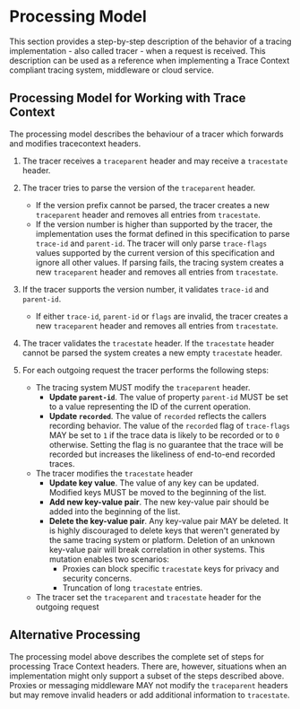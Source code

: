 # Processing Model

This section provides a step-by-step description of the behavior of a tracing
implementation - also called tracer -  when a request is received. This
description can be used as a reference when implementing a Trace Context
compliant tracing system, middleware or cloud service.

## Processing Model for Working with Trace Context

The processing model describes the behaviour of a tracer which forwards and
modifies tracecontext headers.

1. The tracer receives a `traceparent` header and may receive a `tracestate`
   header.
2. The tracer tries to parse the version of the `traceparent` header.
   - If the version prefix cannot be parsed, the tracer creates a new
     `traceparent` header and removes all entries from `tracestate`.
   - If the version number is higher than supported by the tracer, the
     implementation uses the format defined in this specification to parse
     `trace-id` and `parent-id`. The tracer will only parse `trace-flags` values
     supported by the current version of this specification and ignore all other
     values. If parsing fails, the tracing system creates a new `traceparent`
     header and removes all entries from `tracestate`.

3. If the tracer supports the version number, it validates `trace-id` and
   `parent-id`.
   - If either `trace-id`, `parent-id` or `flags`  are invalid,  the tracer
     creates a new `traceparent` header and removes all entries from
     `tracestate`.

4. The tracer validates the `tracestate` header. If the `tracestate` header
   cannot be parsed the system creates a new empty `tracestate` header.

5. For each outgoing request the tracer performs the following steps:

   - The tracing system MUST modify the `traceparent` header.
        - **Update `parent-id`**. The value of property `parent-id` MUST be set
          to a value representing the ID of the current operation.
        -  **Update `recorded`**. The value of `recorded` reflects the callers
            recording behavior. The value of the `recorded` flag of
            `trace-flags` MAY be set to `1` if the trace data is likely to be
            recorded or to `0` otherwise. Setting the flag is no guarantee that
            the trace will be recorded but increases the likeliness of
            end-to-end recorded traces.
    - The tracer modifies the `tracestate` header
        - **Update key value**. The value of any key can be updated. Modified
          keys MUST be moved to the beginning of the list. 
        - **Add new key-value pair**. The new key-value pair should be added
          into the beginning of the list.
        - **Delete the key-value pair**. Any key-value pair MAY be deleted. It
          is highly discouraged to delete keys that weren't generated by the
          same tracing system or platform. Deletion of an unknown key-value pair
          will break correlation in other systems. This mutation enables two
          scenarios:
            - Proxies can block specific `tracestate` keys for privacy and
              security concerns.
            - Truncation of long `tracestate` entries.
    - The tracer set the `traceparent` and `tracestate` header for the outgoing
      request


## Alternative Processing

The processing model above describes the complete set of steps for processing
Trace Context headers. There are, however, situations when an implementation
might only support a subset of the steps described above. Proxies or messaging
middleware MAY not modify the `traceparent` headers but may remove invalid
headers or add additional information to `tracestate`. 
